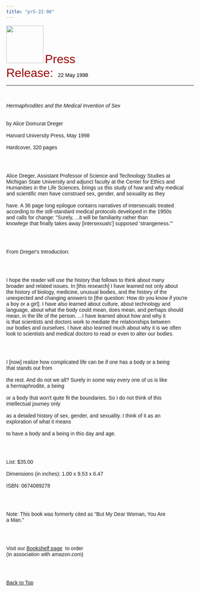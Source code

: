 ```yaml
---
title: "pr5-22-98"
---
```


  
  


<IMG SRC="/img/logo100.gif" HEIGHT="101" WIDTH="100" NATURALSIZEFLAG="0" ALIGN="BOTTOM" />  
<FONT FACE="Arial,Helvetica"><FONT COLOR="#990000" SIZE="+3">Press<br />Release:&nbsp;</FONT><FONT COLOR="#000000"> 22 May 1998</FONT>&nbsp; 

<HR ALIGN="LEFT" />

<BR /><br /><I>Hermaphrodites and the Medical Invention of Sex</I><A NAME="top"></A><br /><BR /><br />by Alice Domurat Dreger <BR /><br />Harvard University Press, May 1998 <BR /><br />Hardcover, 320 pages</P><br /><br />

<P>
  Alice Dreger, Assistant Professor of Science and Technology Studies at<br />Michigan State University and adjunct faculty at the Center for Ethics and<br />Humanities in the Life Sciences, brings us this study of how and why medical<br />and scientific men have construed sex, gender, and sexuality as they <BR /><br />have. A 36 page long epilogue contains narratives of intersexuals treated<br />according to the still-standard medical protocols developed in the 1950s<br />and calls for change: "Surely, ...it will be familiarity rather than<br />knowlege that finally takes away [intersexuals'] supposed 'strangeness.'"
</P>

<br /><br />

<P>
  From Dreger's Introduction:
</P>

<br /><br />

<P>
  I hope the reader will use the history that follows to think about many<br />broader and related issues. In [this research] I have learned not only about<br />the history of biology, medicine, unusual bodies, and the history of the<br />unexpected and changing answers to [the question: How do you know if you're<br />a boy or a girl]. I have also learned about culture, about technology and<br />language, about what the body could mean, does mean, and perhaps should<br />mean, in the life of the person. ...I have learned about how and why it<br />is that scientists and doctors work to mediate the relationships between<br />our bodies and ourselves. I have also learned much about why it is we often<br />look to scientists and medical doctors to read or even to alter our bodies.
</P>

<br /><br />

<P>
  I [now] realize how complicated life can be if one has a body or a being<br />that stands out from <BR /><br />the rest. And do not we all? Surely in some way every one of us is like<br />a hermaphrodite, a being <BR /><br />or a body that won't quite fit the boundaries. So I do not think of this<br />intellectual journey only <BR /><br />as a detailed history of sex, gender, and sexuality. I think of it as an<br />exploration of what it means <BR /><br />to have a body and a being in this day and age.
</P>

<br /><br />

<P>
  List: $35.00 <BR /><br />Dimensions (in inches): 1.00 x 9.53 x 6.47 <BR /><br />ISBN: 0674089278
</P>

<br /><br />

<P>
  Note: This book was formerly cited as "But My Dear Woman, You Are<br />a Man."
</P>

<br /><br />

<P>
  Visit our <A HREF="/library/bookshelf.html">Bookshelf page</A>&nbsp; to order<br />(in association with amazon.com)
</P>

<br /><br />

<P>
  <A HREF="#top">Back to Top</A> <BR /><br />&nbsp;<br />